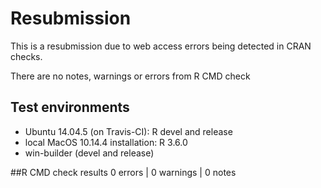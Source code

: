 
# Resubmission 

This is a resubmission due to web access errors being detected in CRAN checks.

There are no notes, warnings or errors from R CMD check

## Test environments

* Ubuntu 14.04.5 (on Travis-CI): R devel and release
* local MacOS 10.14.4 installation: R 3.6.0
* win-builder (devel and release)
 

##R CMD check results
0 errors | 0 warnings | 0 notes

